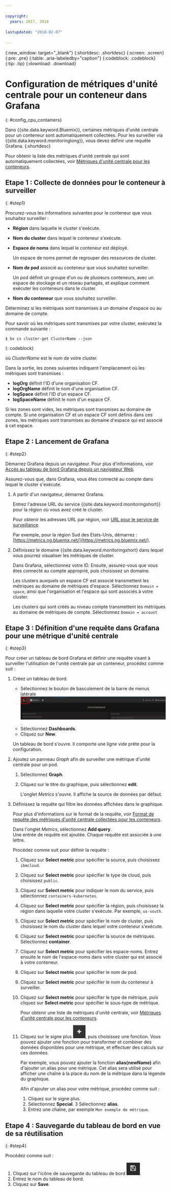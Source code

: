 ```yaml
---

copyright:
  years: 2017, 2018

lastupdated: "2018-02-07"

---
```


{:new_window: target="_blank"}
{:shortdesc: .shortdesc}
{:screen: .screen}
{:pre: .pre}
{:table: .aria-labeledby="caption"}
{:codeblock: .codeblock}
{:tip: .tip}
{:download: .download}


# Configuration de métriques d'unité centrale pour un conteneur dans Grafana
{: #config_cpu_containers}

Dans {{site.data.keyword.Bluemix}}, certaines métriques d'unité centrale pour un conteneur sont automatiquement collectées. Pour les surveiller via {{site.data.keyword.monitoringlong}}, vous devez définir une requête Grafana.
{:shortdesc}

Pour obtenir la liste des métriques d'unité centrale qui sont automatiquement collectées, voir [Métriques d'unité centrale pour les conteneurs](/docs/services/cloud-monitoring/containers/monitoring_containers_ov.html#cpu_metrics_containers).


## Etape 1 : Collecte de données pour le conteneur à surveiller
{: #step1}

Procurez-vous les informations suivantes pour le conteneur que vous souhaitez surveiller :

* **Région** dans laquelle le cluster s'exécute. 
* **Nom du cluster** dans lequel le conteneur s'exécute.  	
* **Espace de noms** dans lequel le conteneur est déployé.  

    Un espace de noms permet de regrouper des ressources de cluster. 
	
* **Nom de pod** associé au conteneur que vous souhaitez surveiller.  

    Un pod définit un groupe d'un ou de plusieurs conteneurs, avec un espace de stockage et un réseau partagés, et explique comment exécuter les conteneurs dans le cluster. 
	
* **Nom du conteneur** que vous souhaitez surveiller. 

Déterminez si les métriques sont transmises à un domaine d'espace ou au domaine de compte. 

Pour savoir où les métriques sont transmises par votre cluster, exécutez la commande suivante :

```
$ bx cs cluster-get ClusterName --json
```
{: codeblock}

où *ClusterName* est le nom de votre cluster.

Dans la sortie, les zones suivantes indiquent l'emplacement où les métriques sont transmises :

* **logOrg** définit l'ID d'une organisation CF. 
* **logOrgName** définit le nom d'une organisation CF. 
* **logSpace** définit l'ID d'un espace CF. 
* **logSpaceName** définit le nom d'un espace CF. 

Si les zones sont vides, les métriques sont transmises au domaine de compte.
Si une organisation CF et un espace CF sont définis dans ces zones, les métriques sont transmises au domaine d'espace qui est associé à cet espace. 

## Etape 2 : Lancement de Grafana
{: #step2}

Démarrez Grafana depuis un navigateur. Pour plus d'informations, voir [Accès au tableau de bord Grafana depuis un navigateur Web](/docs/services/cloud-monitoring/grafana/navigating_grafana.html#launch_grafana_from_browser).

Assurez-vous que, dans Grafana, vous êtes connecté au compte dans lequel le cluster s'exécute.  

1. A partir d'un navigateur, démarrez Grafana.  

    Entrez l'adresse URL du service {{site.data.keyword.monitoringshort}} pour la région où vous avez créé le cluster. 
    
    Pour obtenir les adresses URL par région, voir [URL pour le service de surveillance](/docs/services/cloud-monitoring/monitoring_ov.html#region).

    Par exemple, pour la région Sud des Etats-Unis, démarrez : [https://metrics.ng.bluemix.net/](https://metrics.ng.bluemix.net/). 

2. Définissez le domaine {{site.data.keyword.monitoringshort} dans lequel vous pourrez visualiser les métriques de cluster. 

    Dans Grafana, sélectionnez votre ID. Ensuite, assurez-vous que vous êtes connecté au compte approprié, puis choisissez un domaine. 

    Les clusters auxquels un espace CF est associé transmettent les métriques au domaine de métriques d'espace. Sélectionnez `Domain = space`, ainsi que l'organisation et l'espace qui sont associés à votre cluster. 

    Les clusters qui sont créés au niveau compte transmettent les métriques au domaine de métriques de compte. Sélectionnez `Domain = account`




## Etape 3 : Définition d'une requête dans Grafana pour une métrique d'unité centrale
{: #step3}

Pour créer un tableau de bord Grafana et définir une requête visant à surveiller l'utilisation de l'unité centrale par un conteneur, procédez comme suit :

1. Créez un tableau de bord.

    * Sélectionnez le bouton de basculement de la barre de menus latérale ![Barre de menus latérale de Grafana](images/grafana_settings.gif "Barre de menus latérale de Grafana").
    * Sélectionnez **Dashboards**.
    * Cliquez sur **New**.

    Un tableau de bord s'ouvre. Il comporte une ligne vide prête pour la configuration.

2. Ajoutez un panneau *Graph* afin de surveiller une métrique d'unité centrale pour un pod. 

    1. Sélectionnez **Graph**.

    2. Cliquez sur le titre du graphique, puis sélectionnez **edit**.

        L'onglet *Metrics* s'ouvre. Il affiche la source de données par défaut.

3. Définissez la requête qui filtre les données affichées dans le graphique. 

    Pour plus d'informations sur le format de la requête, voir [Format de requête des métriques d'unité centrale collectées pour les conteneurs](/docs/services/cloud-monitoring/reference/metrics_format.html#cpu_containers).

    Dans l'onglet *Metrics*, sélectionnez **Add query**. </br>Une entrée de requête est ajoutée. Chaque requête est associée à une lettre.
	
	Procédez comme suit pour définir la requête :
	
    1. Cliquez sur **Select metric** pour spécifier la source, puis choisissez `ibmcloud`.
    
    2. Cliquez sur **Select metric** pour spécifier le type de cloud, puis choisissez `public`.
    
    3. Cliquez sur **Select metric** pour indiquer le nom du service, puis sélectionnez `containers-kubernetes`.
	
    4. Cliquez sur **Select metric** pour spécifier la région, puis choisissez la région dans laquelle votre cluster s'exécute. Par exemple, `us-south`.
    
    5. Cliquez sur **Select metric** pour spécifier le nom de cluster, puis choisissez le nom du cluster dans lequel votre conteneur s'exécute. 
		
	6. Cliquez sur **Select metric** pour spécifier la source de métriques. Sélectionnez **container**.
		
	7. Cliquez sur **Select metric** pour spécifier les espace-noms. Entrez ensuite le nom de l'espace-noms dans votre cluster qui est associé à votre conteneur.
		
	8. Cliquez sur **Select metric** pour spécifier le nom de pod. 
	
	9. Cliquez sur **Select metric** pour spécifier le nom du conteneur à surveiller. 
	
	10. Cliquez sur **Select metric** pour spécifier le type de métrique, puis cliquez sur **Select metric** pour spécifier le sous-type de métrique. 
	
	    Pour obtenir une liste de métriques d'unité centrale, voir [Métriques d'unité centrale pour les conteneurs](/docs/services/cloud-monitoring/containers/monitoring_containers_ov.html#cpu_metrics_containers).
	
	11. Cliquez sur le signe plus ![Icône Ajouter](images/grafana_plus_image.gif "Signe Plus"), puis choisissez une fonction. Vous pouvez ajouter une fonction pour transformer et combiner des données disponibles pour une métrique, et effectuer des calculs sur ces données.

        Par exemple, vous pouvez ajouter la fonction **alias(newName)** afin d'ajouter un alias pour une métrique. Cet alias sera utilisé pour afficher une chaîne à la place du nom de la métrique dans la légende du graphique.

        Afin d'ajouter un alias pour votre métrique, procédez comme suit :

        1. Cliquez sur le signe plus.
        2. Sélectionnez **Special**.
        3 Sélectionnez **alias**.
        4. Entrez une chaîne, par exemple `Mon exemple de métrique`.


## Etape 4 : Sauvegarde du tableau de bord en vue de sa réutilisation
{: #step4}

Procédez comme suit :

1. Cliquez sur l'icône de sauvegarde du tableau de bord ![Icône Sauvegarder le tableau de bord](images/grafana_save_image.gif "Icône Sauvegarder le tableau de bord").
2. Entrez le nom du tableau de bord.
3. Cliquez sur **Save**.

